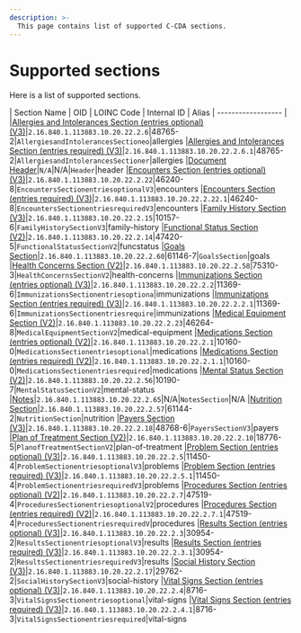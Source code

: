 ```yaml
---
description: >-
  This page contains list of supported C-CDA sections.
---
```


# Supported sections

Here is a list of supported sections.


| Section Name | OID | LOINC Code | Internal ID | Alias
| ------------------ |
|[Allergies and Intolerances Section (entries optional) (V3)](./sections/allergiesandintolerancessectioneo.md)|`2.16.840.1.113883.10.20.22.2.6`|48765-2|`AllergiesandIntolerancesSectioneo`|allergies
|[Allergies and Intolerances Section (entries required) (V3)](./sections/allergiesandintolerancessectioner.md)|`2.16.840.1.113883.10.20.22.2.6.1`|48765-2|`AllergiesandIntolerancesSectioner`|allergies
|[Document Header](./sections/header.md)|`N/A`|N/A|`Header`|header
|[Encounters Section (entries optional) (V3)](./sections/encounterssectionentriesoptionalv3.md)|`2.16.840.1.113883.10.20.22.2.22`|46240-8|`EncountersSectionentriesoptionalV3`|encounters
|[Encounters Section (entries required) (V3)](./sections/encounterssectionentriesrequiredv3.md)|`2.16.840.1.113883.10.20.22.2.22.1`|46240-8|`EncountersSectionentriesrequiredV3`|encounters
|[Family History Section (V3)](./sections/familyhistorysectionv3.md)|`2.16.840.1.113883.10.20.22.2.15`|10157-6|`FamilyHistorySectionV3`|family-history
|[Functional Status Section (V2)](./sections/functionalstatussectionv2.md)|`2.16.840.1.113883.10.20.22.2.14`|47420-5|`FunctionalStatusSectionV2`|funcstatus
|[Goals Section](./sections/goalssection.md)|`2.16.840.1.113883.10.20.22.2.60`|61146-7|`GoalsSection`|goals
|[Health Concerns Section (V2)](./sections/healthconcernssectionv2.md)|`2.16.840.1.113883.10.20.22.2.58`|75310-3|`HealthConcernsSectionV2`|health-concerns
|[Immunizations Section (entries optional) (V3)](./sections/immunizationssectionentriesoptiona.md)|`2.16.840.1.113883.10.20.22.2.2`|11369-6|`ImmunizationsSectionentriesoptiona`|immunizations
|[Immunizations Section (entries required) (V3)](./sections/immunizationssectionentriesrequire.md)|`2.16.840.1.113883.10.20.22.2.2.1`|11369-6|`ImmunizationsSectionentriesrequire`|immunizations
|[Medical Equipment Section (V2)](./sections/medicalequipmentsectionv2.md)|`2.16.840.1.113883.10.20.22.2.23`|46264-8|`MedicalEquipmentSectionV2`|medical-equipment
|[Medications Section (entries optional) (V2)](./sections/medicationssectionentriesoptional.md)|`2.16.840.1.113883.10.20.22.2.1`|10160-0|`MedicationsSectionentriesoptional`|medications
|[Medications Section (entries required) (V2)](./sections/medicationssectionentriesrequired.md)|`2.16.840.1.113883.10.20.22.2.1.1`|10160-0|`MedicationsSectionentriesrequired`|medications
|[Mental Status Section (V2)](./sections/mentalstatussectionv2.md)|`2.16.840.1.113883.10.20.22.2.56`|10190-7|`MentalStatusSectionV2`|mental-status
|[Notes](./sections/notessection.md)|`2.16.840.1.113883.10.20.22.2.65`|N/A|`NotesSection`|N/A
|[Nutrition Section](./sections/nutritionsection.md)|`2.16.840.1.113883.10.20.22.2.57`|61144-2|`NutritionSection`|nutrition
|[Payers Section (V3)](./sections/payerssectionv3.md)|`2.16.840.1.113883.10.20.22.2.18`|48768-6|`PayersSectionV3`|payers
|[Plan of Treatment Section (V2)](./sections/planoftreatmentsectionv2.md)|`2.16.840.1.113883.10.20.22.2.10`|18776-5|`PlanofTreatmentSectionV2`|plan-of-treatment
|[Problem Section (entries optional) (V3)](./sections/problemsectionentriesoptionalv3.md)|`2.16.840.1.113883.10.20.22.2.5`|11450-4|`ProblemSectionentriesoptionalV3`|problems
|[Problem Section (entries required) (V3)](./sections/problemsectionentriesrequiredv3.md)|`2.16.840.1.113883.10.20.22.2.5.1`|11450-4|`ProblemSectionentriesrequiredV3`|problems
|[Procedures Section (entries optional) (V2)](./sections/proceduressectionentriesoptionalv2.md)|`2.16.840.1.113883.10.20.22.2.7`|47519-4|`ProceduresSectionentriesoptionalV2`|procedures
|[Procedures Section (entries required) (V2)](./sections/proceduressectionentriesrequiredv.md)|`2.16.840.1.113883.10.20.22.2.7.1`|47519-4|`ProceduresSectionentriesrequiredV`|procedures
|[Results Section (entries optional) (V3)](./sections/resultssectionentriesoptionalv3.md)|`2.16.840.1.113883.10.20.22.2.3`|30954-2|`ResultsSectionentriesoptionalV3`|results
|[Results Section (entries required) (V3)](./sections/resultssectionentriesrequiredv3.md)|`2.16.840.1.113883.10.20.22.2.3.1`|30954-2|`ResultsSectionentriesrequiredV3`|results
|[Social History Section (V3)](./sections/socialhistorysectionv3.md)|`2.16.840.1.113883.10.20.22.2.17`|29762-2|`SocialHistorySectionV3`|social-history
|[Vital Signs Section (entries optional) (V3)](./sections/vitalsignssectionentriesoptional.md)|`2.16.840.1.113883.10.20.22.2.4`|8716-3|`VitalSignsSectionentriesoptional`|vital-signs
|[Vital Signs Section (entries required) (V3)](./sections/vitalsignssectionentriesrequired.md)|`2.16.840.1.113883.10.20.22.2.4.1`|8716-3|`VitalSignsSectionentriesrequired`|vital-signs